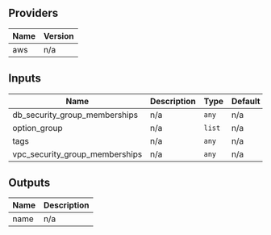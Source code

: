## Providers

| Name | Version |
|------|---------|
| aws | n/a |

## Inputs

| Name | Description | Type | Default | Required |
|------|-------------|------|---------|:-----:|
| db\_security\_group\_memberships | n/a | `any` | n/a | yes |
| option\_group | n/a | `list` | n/a | yes |
| tags | n/a | `any` | n/a | yes |
| vpc\_security\_group\_memberships | n/a | `any` | n/a | yes |

## Outputs

| Name | Description |
|------|-------------|
| name | n/a |

